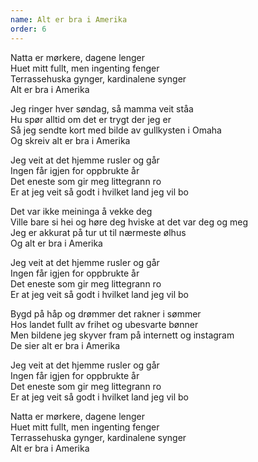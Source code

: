```yaml
---
name: Alt er bra i Amerika
order: 6
---
```

Natta er mørkere, dagene lenger  
Huet mitt fullt, men ingenting fenger  
Terrassehuska gynger, kardinalene synger  
Alt er bra i Amerika   

Jeg ringer hver søndag, så mamma veit ståa  
Hu spør alltid om det er trygt der jeg er  
Så jeg sendte kort med bilde av gullkysten i Omaha  
Og skreiv alt er bra i Amerika  

Jeg veit at det hjemme rusler og går  
Ingen får igjen for oppbrukte år  
Det eneste som gir meg littegrann ro  
Er at jeg veit så godt i hvilket land jeg vil bo  

Det var ikke meininga å vekke deg  
Ville bare si hei og høre deg hviske at det var deg og meg  
Jeg er akkurat på tur ut til nærmeste ølhus  
Og alt er bra i Amerika  

Jeg veit at det hjemme rusler og går  
Ingen får igjen for oppbrukte år  
Det eneste som gir meg littegrann ro  
Er at jeg veit så godt i hvilket land jeg vil bo  

Bygd på håp og drømmer det rakner i sømmer  
Hos landet fullt av frihet og ubesvarte bønner  
Men bildene jeg skyver fram på internett og instagram  
De sier alt er bra i Amerika  

Jeg veit at det hjemme rusler og går  
Ingen får igjen for oppbrukte år  
Det eneste som gir meg littegrann ro  
Er at jeg veit så godt i hvilket land jeg vil bo  

Natta er mørkere, dagene lenger  
Huet mitt fullt, men ingenting fenger  
Terrassehuska gynger, kardinalene synger  
Alt er bra i Amerika  